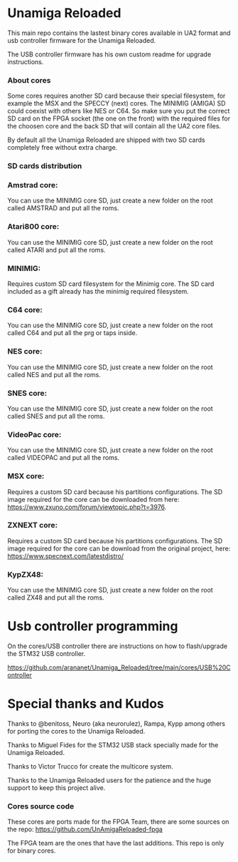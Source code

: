# Unamiga Reloaded
This main repo contains the lastest binary cores available in UA2 format and usb controller firmware for the Unamiga Reloaded.

The USB controller firmware has his own custom readme for upgrade instructions.

### About cores

Some cores requires another SD card because their special filesystem, for example the MSX and the SPECCY (next) cores. The MINIMIG (AMIGA) SD could coexist with others like NES or C64. So make sure you put the correct SD card on the FPGA socket (the one on the front) with the required files for the choosen core and the back SD that will contain all the UA2 core files.

By default all the Unamiga Reloaded are shipped with two SD cards completely free without extra charge.

### SD cards distribution

### Amstrad core:
You can use the MINIMIG core SD, just create a new folder on the root called AMSTRAD and put all the roms.

### Atari800 core:
You can use the MINIMIG core SD, just create a new folder on the root called ATARI and put all the roms.

### MINIMIG:
Requires custom SD card filesystem for the Minimig core. The SD card included as a gift already has the minimig required filesystem.

### C64 core:
You can use the MINIMIG core SD, just create a new folder on the root called C64 and put all the prg or taps inside.

### NES core:
You can use the MINIMIG core SD, just create a new folder on the root called NES and put all the roms.

### SNES core:
You can use the MINIMIG core SD, just create a new folder on the root called SNES and put all the roms.

### VideoPac core:
You can use the MINIMIG core SD, just create a new folder on the root called VIDEOPAC and put all the roms.

### MSX core:
Requires a custom SD card because his partitions configurations. The SD image required for the core can be downloaded from here: https://www.zxuno.com/forum/viewtopic.php?t=3976.

### ZXNEXT core:
Requires a custom SD card because his partitions configurations. The SD image required for the core can be download from the original project, here: https://www.specnext.com/latestdistro/

### KypZX48:
You can use the MINIMIG core SD, just create a new folder on the root called ZX48 and put all the roms.

# Usb controller programming

On the cores/USB controller there are instructions on how to flash/upgrade the STM32 USB controller.

https://github.com/arananet/Unamiga_Reloaded/tree/main/cores/USB%20Controller

# Special thanks and Kudos

Thanks to @benitoss, Neuro (aka neurorulez), Rampa, Kypp among others for porting the cores to the Unamiga Reloaded.

Thanks to Miguel Fides for the STM32 USB stack specially made for the Unamiga Reloaded.

Thanks to Victor Trucco for create the multicore system.

Thanks to the Unamiga Reloaded users for the patience and the huge support to keep this project alive.

### Cores source code

These cores are ports made for the FPGA Team, there are some sources on the repo: https://github.com/UnAmigaReloaded-fpga

The FPGA team are the ones that have the last additions. This repo is only for binary cores.
